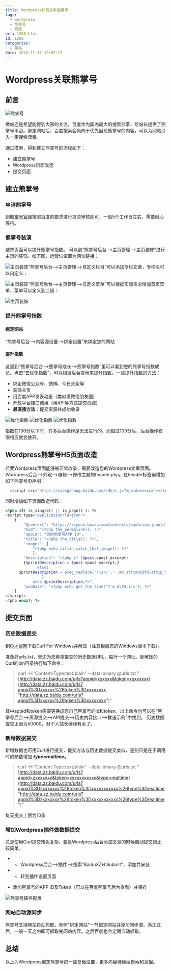 ```yaml
---
title: Wordpress如何关联熊掌号
tags:
  - wordpress
  - 熊掌号
  - 百度
url: 1268.html
id: 1268
categories:
  - 建站
date: 2018-11-11 19:07:17
---
```


Wordpress关联熊掌号
==============

前言
--

![熊掌号](http://pic.www.l2h.site/l2hsiteXiongZhangHao-0.jpg)

做站还是希望能得到大家的关注，百度作为国内最大的搜索引擎，给站长提供了熊掌号平台。绑定网站后，百度搜索会倾向于优先展现熊掌号的内容，可以为网站引入一定搜索流量。

通过摸索，得到建立熊掌号的流程如下：

* 建立熊掌号
* Wordpress页面改造
* 提交页面

建立熊掌号
-----

### 申请熊掌号

到[熊掌号官网](https://xiongzhang.baidu.com/ "https://xiongzhang.baidu.com/")按照百度的要求进行提交审核即可，一般5个工作日左右，需要耐心等待。

### 熊掌号装潢

装饰页面可以提升熊掌号指数。 可以到“熊掌号后台-->主页管理-->主页装修”进行主页的装饰。如下图，运营位设置为网址链接：

![主页装饰](http://pic.www.l2h.site/l2hsiteXiongzhanghao-decorate-1.png)“熊掌号后台-->主页管理-->自定义栏目”可以添加专栏文章，专栏名可以自定义：

![主页装饰](http://pic.www.l2h.site/l2hsiteXiongzhanghao-decorate-2.png)“熊掌号后台-->主页管理-->自定义菜单”可以根据实际需求增加首页菜单，菜单可以定义到二级：

![主页装饰](http://pic.www.l2h.site/l2hsiteXiongzhanghao-decorate-3.png)

### 提升熊掌号指数

#### 绑定网站

“熊掌号后台-->内容源设置-->绑定设置”来绑定您的网站

#### 提升指数

这里到“熊掌号后台-->熊掌号成长-->熊掌号指数”里可以看到您的熊掌号指数成长。点击“去优化指数”，可以根据后台提示来提升指数。一些提升指数的方法：

* 绑定微信公众号、微博、今日头条等
* 装饰主页
* 用百度APP发表动态（类似发微信朋友圈）
* 开放平台接口调用（用API等方式提交资源）
* **最直接方法**：提交资源并成功收录

![优化指数](http://pic.www.l2h.site/l2hsiteXiongZhangHao-1.png)
![优化指数](http://pic.www.l2h.site/l2hsiteXiongZhangHao-2.png)
![优化指数](http://pic.www.l2h.site/l2hsiteXiongZhangHao-3.png)

指数在100分以下时，许多后台操作是无法进行的。而超过100分后，后台操作权限相应就会放开。

Wordpress熊掌号H5页面改造
------------------

若要Wordpress页面能够被正常收录，需要改造您的Wordpress文章页面。Wordpress后台-->外观-->编辑-->修改主题的header.php。在header标签前增加如下熊掌号ID声明：
```Javascript
  <script src="https://xiongzhang.baidu.com/sdk/c.js?appid=xxxxxx"></script>
```
同时增加如下页面改造代码：
```PHP
<?php if( is_single() || is_page() ): ?>
<script type="application/ld+json">
    {
        "@context": "https://ziyuan.baidu.com/contexts/cambrian.jsonld",
        "@id": "<?php the_permalink(); ?>",
        "appid": "您的熊掌号APP ID",
        "title": "<?php the_title(); ?>",
        "images": [
            "<?php echo zillah_catch_that_image(); ?>"
            ],
        "description": "<?php if ($post->post_excerpt) 
        {$printDescription = $post->post_excerpt;} 
              else{
      $printDescription = preg_replace('/\s+/','',mb_strimwidth(strip_tags($post->post_content),0,145,''));
                }
            echo $printDescription;?>",
        "pubDate": "<?php echo get_the_time('Y-m-d\TG:i:s'); ?>"
    }
</script>	
<?php endif; ?>
```
提交页面
----

### 历史数据提交

到[Curl官网](https://curl.haxx.se/windows/ "https://curl.haxx.se/windows/")下载Curl For Windows并解压（注意根据您的Windows版本下载）。

准备好urls.txt，里边为您希望提交的历史数据URL，每行一个网址。到解压的Curl的bin目录执行如下命令：

> curl -H 'Content-Type:text/plain' --data-binary @urls.txt "[http://data.zz.baidu.com/urls?appid=xxxxxx&token=xxxxxxxx](http://data.zz.baidu.com/urls?appid%3Dxxxxxx%26token%3Dxxxxxxxx "http://data.zz.baidu.com/urls?appid%3Dxxxxxx%26token%3Dxxxxxxxx")"

其中appid和token需要更换成您自己熊掌号的id和token。以上命令也可以在"熊掌号后台-->资源提交-->API提交-->历史内容接口-->推送示例"中找到。 历史数据提交上限为50000，对个人站长绰绰有余了。

### 新增数据提交

新增数据也可用Curl进行提交，提交方法与历史数据提交类似，差别只是在于调用时的参数增加 _**type=realtime。**_

> curl -H 'Content-Type:text/plain' --data-binary @urls.txt "[http://data.zz.baidu.com/urls?appid=zxxxxxxx&token=xxxxxxxxxxx&type=realtime](http://data.zz.baidu.com/urls?appid%3Dzxxxxxxx%26token%3Dxxxxxxxxxxx%26type%3Drealtime "http://data.zz.baidu.com/urls?appid%3Dzxxxxxxx%26token%3Dxxxxxxxxxxx%26type%3Drealtime")"

每天提交上限为10条

### 增加Wordpress插件做数据提交

总是使用Curl提交难免复杂，要是Wordpress后台添加文章的时候自动提交则比较简单。

*   *   Wordpress后台-->插件-->搜索"BaiduXZH Submit"，添加并安装

*   *   转到插件设置页面

*   添加熊掌号的APP ID及Token（可以在百度熊掌号后台查看）并保存

![熊掌号插件配置](http://pic.www.l2h.site/l2hsiteXiongzhanghao-Plugin-0.png)

### 网站自动源同步

熊掌号支持网站自动抓取，参照"绑定网站"一节绑定网站并添加同步源。添加过后，一般一天之内即可抓取完网站内容。之后百度也会定期自动抓取。

总结
--

以上为Wordpress绑定熊掌号的一些基础设置，更多内容待继续摸索和发掘。